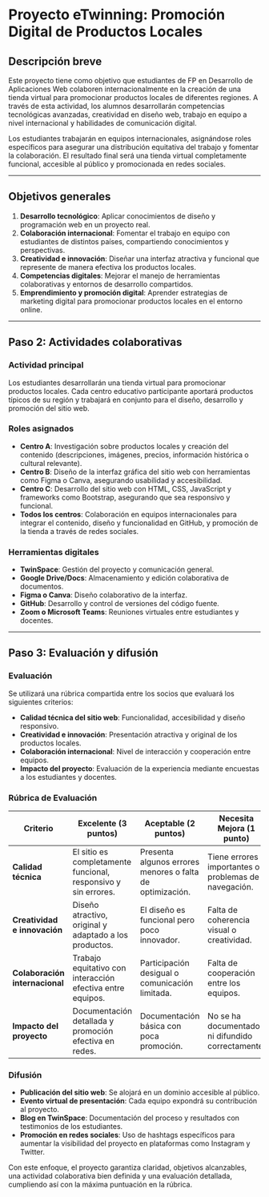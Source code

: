 # Proyecto eTwinning: Promoción Digital de Productos Locales

## Descripción breve
Este proyecto tiene como objetivo que estudiantes de FP en Desarrollo de Aplicaciones Web colaboren internacionalmente en la creación de una tienda virtual para promocionar productos locales de diferentes regiones. A través de esta actividad, los alumnos desarrollarán competencias tecnológicas avanzadas, creatividad en diseño web, trabajo en equipo a nivel internacional y habilidades de comunicación digital.

Los estudiantes trabajarán en equipos internacionales, asignándose roles específicos para asegurar una distribución equitativa del trabajo y fomentar la colaboración. El resultado final será una tienda virtual completamente funcional, accesible al público y promocionada en redes sociales.

---

## Objetivos generales
1. **Desarrollo tecnológico**: Aplicar conocimientos de diseño y programación web en un proyecto real.
2. **Colaboración internacional**: Fomentar el trabajo en equipo con estudiantes de distintos países, compartiendo conocimientos y perspectivas.
3. **Creatividad e innovación**: Diseñar una interfaz atractiva y funcional que represente de manera efectiva los productos locales.
4. **Competencias digitales**: Mejorar el manejo de herramientas colaborativas y entornos de desarrollo compartidos.
5. **Emprendimiento y promoción digital**: Aprender estrategias de marketing digital para promocionar productos locales en el entorno online.

---

## Paso 2: Actividades colaborativas

### Actividad principal
Los estudiantes desarrollarán una tienda virtual para promocionar productos locales. Cada centro educativo participante aportará productos típicos de su región y trabajará en conjunto para el diseño, desarrollo y promoción del sitio web.

### Roles asignados
- **Centro A**: Investigación sobre productos locales y creación del contenido (descripciones, imágenes, precios, información histórica o cultural relevante).
- **Centro B**: Diseño de la interfaz gráfica del sitio web con herramientas como Figma o Canva, asegurando usabilidad y accesibilidad.
- **Centro C**: Desarrollo del sitio web con HTML, CSS, JavaScript y frameworks como Bootstrap, asegurando que sea responsivo y funcional.
- **Todos los centros**: Colaboración en equipos internacionales para integrar el contenido, diseño y funcionalidad en GitHub, y promoción de la tienda a través de redes sociales.

### Herramientas digitales
- **TwinSpace**: Gestión del proyecto y comunicación general.
- **Google Drive/Docs**: Almacenamiento y edición colaborativa de documentos.
- **Figma o Canva**: Diseño colaborativo de la interfaz.
- **GitHub**: Desarrollo y control de versiones del código fuente.
- **Zoom o Microsoft Teams**: Reuniones virtuales entre estudiantes y docentes.

---

## Paso 3: Evaluación y difusión

### Evaluación
Se utilizará una rúbrica compartida entre los socios que evaluará los siguientes criterios:
- **Calidad técnica del sitio web**: Funcionalidad, accesibilidad y diseño responsivo.
- **Creatividad e innovación**: Presentación atractiva y original de los productos locales.
- **Colaboración internacional**: Nivel de interacción y cooperación entre equipos.
- **Impacto del proyecto**: Evaluación de la experiencia mediante encuestas a los estudiantes y docentes.

### Rúbrica de Evaluación
| Criterio | Excelente (3 puntos) | Aceptable (2 puntos) | Necesita Mejora (1 punto) |
|----------|----------------------|----------------------|------------------------|
| **Calidad técnica** | El sitio es completamente funcional, responsivo y sin errores. | Presenta algunos errores menores o falta de optimización. | Tiene errores importantes o problemas de navegación. |
| **Creatividad e innovación** | Diseño atractivo, original y adaptado a los productos. | El diseño es funcional pero poco innovador. | Falta de coherencia visual o creatividad. |
| **Colaboración internacional** | Trabajo equitativo con interacción efectiva entre equipos. | Participación desigual o comunicación limitada. | Falta de cooperación entre los equipos. |
| **Impacto del proyecto** | Documentación detallada y promoción efectiva en redes. | Documentación básica con poca promoción. | No se ha documentado ni difundido correctamente. |

### Difusión
- **Publicación del sitio web**: Se alojará en un dominio accesible al público.
- **Evento virtual de presentación**: Cada equipo expondrá su contribución al proyecto.
- **Blog en TwinSpace**: Documentación del proceso y resultados con testimonios de los estudiantes.
- **Promoción en redes sociales**: Uso de hashtags específicos para aumentar la visibilidad del proyecto en plataformas como Instagram y Twitter.

Con este enfoque, el proyecto garantiza claridad, objetivos alcanzables, una actividad colaborativa bien definida y una evaluación detallada, cumpliendo así con la máxima puntuación en la rúbrica.


